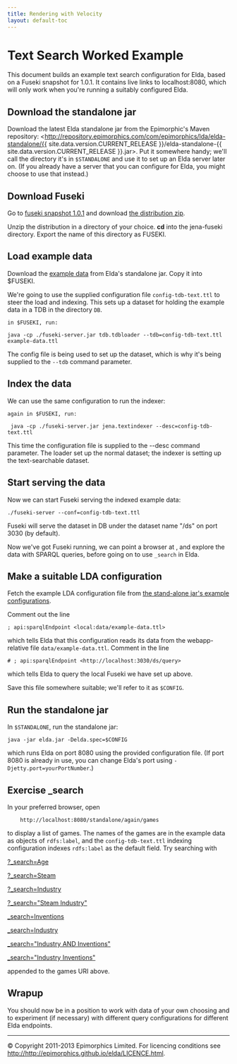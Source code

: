 ```yaml
---
title: Rendering with Velocity
layout: default-toc
---
```


Text Search Worked Example
==========================

This document builds an example text search configuration for Elda,
based on a Fuseki snapshot for 1.0.1. It contains live links to
localhost:8080, which will only work when you're running a suitably
configured Elda.

Download the standalone jar
---------------------------

Download the latest Elda standalone jar from the Epimorphic's Maven
repository:
<http://repository.epimorphics.com/com/epimorphics/lda/elda-standalone/{{ site.data.version.CURRENT_RELEASE }}/elda-standalone-{{ site.data.version.CURRENT_RELEASE }}.jar>.
Put it somewhere handy; we'll call the directory it's in `$STANDALONE`
and use it to set up an Elda server later on. (If you already have a
server that you can configure for Elda, you might choose to use that
instead.)

Download Fuseki
---------------

Go to [fuseki snapshot
1.0.1](https://repository.apache.org/content/repositories/snapshots/org/apache/jena/jena-fuseki/1.0.1-SNAPSHOT/)
and download [the distribution
zip](https://repository.apache.org/content/repositories/snapshots/org/apache/jena/jena-fuseki/1.0.1-SNAPSHOT/jena-fuseki-1.0.1-20130914.081056-2-distribution.zip).

Unzip the distribution in a directory of your choice. **cd** into the
jena-fuseki directory. Export the name of this directory as FUSEKI.

Load example data
-----------------

Download the [example
data](https://code.google.com/p/elda/source/browse/elda-standalone/src/main/webapp/data/example-data.ttl)
from Elda's standalone jar. Copy it into \$FUSEKI.

We're going to use the supplied configuration file `config-tdb-text.ttl`
to steer the load and indexing. This sets up a dataset for holding the
example data in a TDB in the directory `DB`.

    in $FUSEKI, run:

    java -cp ./fuseki-server.jar tdb.tdbloader --tdb=config-tdb-text.ttl example-data.ttl

The config file is being used to set up the dataset, which is why it's
being supplied to the `--tdb` command parameter.

Index the data
--------------

We can use the same configuration to run the indexer:

    again in $FUSEKI, run:

     java -cp ./fuseki-server.jar jena.textindexer --desc=config-tdb-text.ttl

This time the configuration file is supplied to the --desc command
parameter. The loader set up the normal dataset; the indexer is setting
up the text-searchable dataset.

Start serving the data
----------------------

Now we can start Fuseki serving the indexed example data:

    ./fuseki-server --conf=config-tdb-text.ttl

Fuseki will serve the dataset in DB under the dataset name "/ds" on port
3030 (by default).

Now we've got Fuseki running, we can point a browser at
[](http://localhost:3030/sparql.tpl), and explore the data with SPARQL
queries, before going on to use `_search` in Elda.

Make a suitable LDA configuration
---------------------------------

Fetch the example LDA configuration file from [the stand-alone jar's
example
configurations](https://code.google.com/p/elda/source/browse/elda-standalone/src/main/webapp/specs/hello-again-world.ttl).

Comment out the line

    ; api:sparqlEndpoint <local:data/example-data.ttl>

which tells Elda that this configuration reads its data from the
webapp-relative file `data/example-data.ttl`. Comment in the line

    # ; api:sparqlEndpoint <http://localhost:3030/ds/query>

which tells Elda to query the local Fuseki we have set up above.

Save this file somewhere suitable; we'll refer to it as `$CONFIG`.

Run the standalone jar
----------------------

In `$STANDALONE`, run the standalone jar:

    java -jar elda.jar -Delda.spec=$CONFIG

which runs Elda on port 8080 using the provided configuration file. (If
port 8080 is already in use, you can change Elda's port using
`-Djetty.port=yourPortNumber`.)

Exercise \_search
-----------------

In your preferred browser, open

        http://localhost:8080/standalone/again/games

to display a list of games. The names of the games are in the example
data as objects of `rdfs:label`, and the `config-tdb-text.ttl` indexing
configuration indexes `rdfs:label` as the default field. Try searching
with

[?\_search=Age](http://localhost:8080/standalone/again/games?_search=Age)

[?\_search=Steam](http://localhost:8080/standalone/again/games?_search=Steam)

[?\_search=Industry](http://localhost:8080/standalone/again/games?_search=Industry)

[?\_search="Steam
Industry"](http://localhost:8080/standalone/again/games?_search=Steam%20Industry)

[\_search=Inventions](http://localhost:8080/standalone/again/games?_search=Inventions)

[\_search=Industry](http://localhost:8080/standalone/again/games?_search=Industry)

[\_search="Industry AND
Inventions"](http://localhost:8080/standalone/again/games?_search=Industry%20AND%20Inventions)

[\_search="Industry
Inventions"](http://localhost:8080/standalone/again/games?_search=Industry%20Inventions)

appended to the games URI above.

Wrapup
------

You should now be in a position to work with data of your own choosing
and to experiment (if necessary) with different query configurations for
different Elda endpoints.

* * * * *

© Copyright 2011-2013 Epimorphics Limited. For licencing conditions see
<http://http://epimorphics.github.io/elda/LICENCE.html>.

